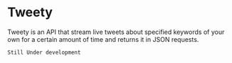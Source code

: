 # Tweety

Tweety is an API that stream live tweets about specified keywords of your own for a certain amount of time and returns it in JSON requests.

``` Still Under development ```
